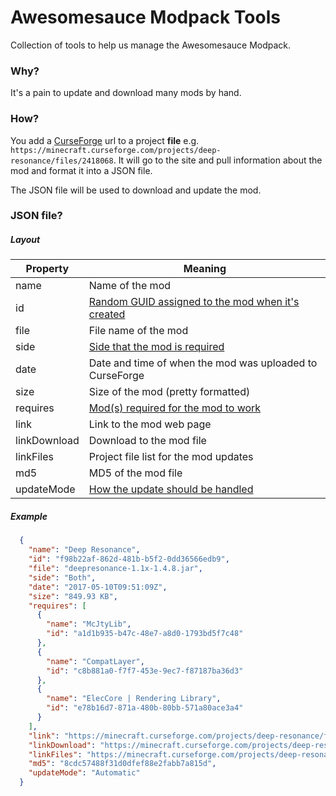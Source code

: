 # Awesomesauce Modpack Tools
Collection of tools to help us manage the Awesomesauce Modpack.

### Why?
It's a pain to update and download many mods by hand.

### How?
You add a [CurseForge](https://minecraft.curseforge.com) url to a project **file** e.g. ```https://minecraft.curseforge.com/projects/deep-resonance/files/2418068```. It will go to the site and pull information about the mod and format it into a JSON file.

The JSON file will be used to download and update the mod.

### JSON file?

##### Layout

|Property|Meaning|
|---|---|
|name|Name of the mod|
|id|[Random GUID assigned to the mod when it's created](https://github.com/AwesomesauceServer/Awesomesauce-Modpack-Tools/blob/master/AwesomesauceModpackTools/Mod.cs#L24)|
|file|File name of the mod|
|side|[Side that the mod is required](https://github.com/AwesomesauceServer/Awesomesauce-Modpack-Tools/blob/master/AwesomesauceModpackTools/Enums.cs#L6)|
|date|Date and time of when the mod was uploaded to CurseForge|
|size|Size of the mod (pretty formatted)|
|requires|[Mod(s) required for the mod to work](https://github.com/AwesomesauceServer/Awesomesauce-Modpack-Tools/blob/master/AwesomesauceModpackTools/RequiredMod.cs#L5)|
|link|Link to the mod web page|
|linkDownload|Download to the mod file|
|linkFiles|Project file list for the mod updates|
|md5|MD5 of the mod file|
|updateMode|[How the update should be handled](https://github.com/AwesomesauceServer/Awesomesauce-Modpack-Tools/blob/master/AwesomesauceModpackTools/Enums.cs#L16)|

##### Example
```json
  {
    "name": "Deep Resonance",
    "id": "f98b22af-862d-481b-b5f2-0dd36566edb9",
    "file": "deepresonance-1.1x-1.4.8.jar",
    "side": "Both",
    "date": "2017-05-10T09:51:09Z",
    "size": "849.93 KB",
    "requires": [
      {
        "name": "McJtyLib",
        "id": "a1d1b935-b47c-48e7-a8d0-1793bd5f7c48"
      },
      {
        "name": "CompatLayer",
        "id": "c8b881a0-f7f7-453e-9ec7-f87187ba36d3"
      },
      {
        "name": "ElecCore | Rendering Library",
        "id": "e78b16d7-871a-480b-80bb-571a80ace3a4"
      }
    ],
    "link": "https://minecraft.curseforge.com/projects/deep-resonance/files/2418068",
    "linkDownload": "https://minecraft.curseforge.com/projects/deep-resonance/files/2418068/download",
    "linkFiles": "https://minecraft.curseforge.com/projects/deep-resonance/files",
    "md5": "8cdc57488f31d0dfef88e2fabb7a815d",
    "updateMode": "Automatic"
  }
```
